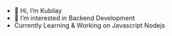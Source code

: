 - 👋 Hi, I’m Kubilay
- 👀 I’m interested in Backend Development
- Currently Learning & Working on Javascript Nodejs



<!---
bencoobie/bencoobie is a ✨ special ✨ repository because its `README.md` (this file) appears on your GitHub profile.
You can click the Preview link to take a look at your changes.
--->

